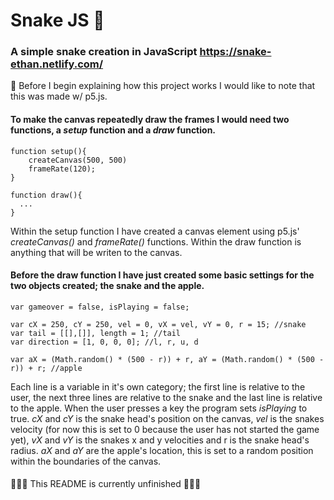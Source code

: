 # Snake JS 🐍
### A simple snake creation in JavaScript https://snake-ethan.netlify.com/

🚨 Before I begin explaining how this project works I would like to note that this was made w/ p5.js.
#### To make the canvas repeatedly draw the frames I would need two functions, a _setup_ function and a _draw_ function.
```
function setup(){
    createCanvas(500, 500)
    frameRate(120);
}

function draw(){
  ...
}
```
Within the setup function I have created a canvas element using p5.js' _createCanvas()_ and _frameRate()_ functions. Within the draw function is anything that will be writen to the canvas.

#### Before the draw function I have just created some basic settings for the two objects created; the snake and the apple.
```
var gameover = false, isPlaying = false;

var cX = 250, cY = 250, vel = 0, vX = vel, vY = 0, r = 15; //snake
var tail = [[],[]], length = 1; //tail
var direction = [1, 0, 0, 0]; //l, r, u, d

var aX = (Math.random() * (500 - r)) + r, aY = (Math.random() * (500 - r)) + r; //apple
```
Each line is a variable in it's own category; the first line is relative to the user, the next three lines are relative to the snake and the last line is relative to the apple. When the user presses a key the program sets _isPlaying_ to true. _cX_ and _cY_ is the snake head's position on the canvas, _vel_ is the snakes velocity (for now this is set to 0 because the user has not started the game yet), _vX_ and _vY_ is the snakes x and y velocities and r is the snake head's radius. _aX_ and _aY_ are the apple's location, this is set to a random position within the boundaries of the canvas.

####

🚨🚨🚨 This README is currently unfinished 🚨🚨🚨
